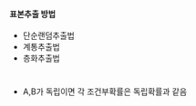 

#### 표본추출 방법
* 단순랜덤추출법
* 계통추출법
* 층화추출법

#
* A,B가 독립이면 각 조건부확률은 독립확률과 같음


<!--stackedit_data:
eyJoaXN0b3J5IjpbODI5NzA2MDI3LC0yMDg4NzQ2NjEyXX0=
-->